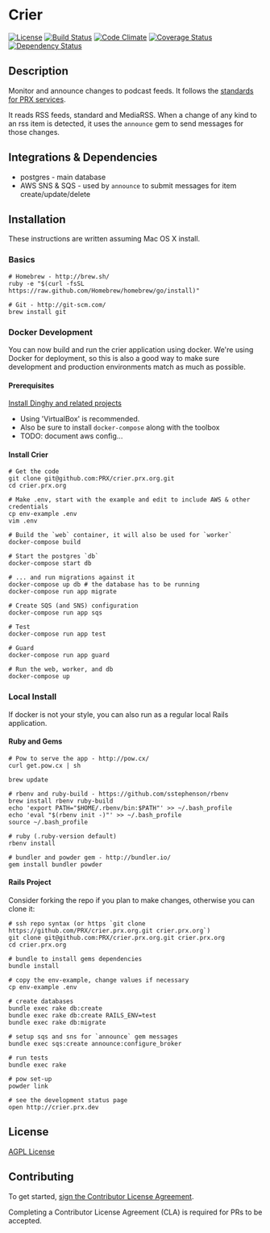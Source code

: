 # Crier
[![License](https://img.shields.io/badge/license-AGPL-blue.svg)](https://www.gnu.org/licenses/agpl-3.0.html)
[![Build Status](https://travis-ci.org/PRX/crier.prx.org.svg)](https://travis-ci.org/PRX/crier.prx.org)
[![Code Climate](https://codeclimate.com/github/PRX/crier.prx.org/badges/gpa.svg)](https://codeclimate.com/github/PRX/crier.prx.org)
[![Coverage Status](https://coveralls.io/repos/PRX/crier.prx.org/badge.svg)](https://coveralls.io/r/PRX/crier.prx.org)
[![Dependency Status](https://gemnasium.com/PRX/crier.prx.org.svg)](https://gemnasium.com/PRX/crier.prx.org)

## Description
Monitor and announce changes to podcast feeds.
It follows the [standards for PRX services](https://github.com/PRX/meta.prx.org/wiki/Project-Standards#services).

It reads RSS feeds, standard and MediaRSS.
When a change of any kind to an rss item is detected, it uses the `announce` gem to send messages for those changes.

## Integrations & Dependencies
- postgres - main database
- AWS SNS & SQS - used by `announce` to submit messages for item create/update/delete

## Installation
These instructions are written assuming Mac OS X install.

### Basics
```shell
# Homebrew - http://brew.sh/
ruby -e "$(curl -fsSL https://raw.github.com/Homebrew/homebrew/go/install)"

# Git - http://git-scm.com/
brew install git
```

### Docker Development
You can now build and run the crier application using docker.
We're using Docker for deployment, so this is also a good way to make sure development and production environments match as much as possible.

#### Prerequisites
[Install Dinghy and related projects](https://github.com/codekitchen/dinghy)
* Using 'VirtualBox' is recommended.
* Also be sure to install `docker-compose` along with the toolbox
* TODO: document aws config...

#### Install Crier
```shell
# Get the code
git clone git@github.com:PRX/crier.prx.org.git
cd crier.prx.org

# Make .env, start with the example and edit to include AWS & other credentials
cp env-example .env
vim .env

# Build the `web` container, it will also be used for `worker`
docker-compose build

# Start the postgres `db`
docker-compose start db

# ... and run migrations against it
docker-compose up db # the database has to be running
docker-compose run app migrate

# Create SQS (and SNS) configuration
docker-compose run app sqs

# Test
docker-compose run app test

# Guard
docker-compose run app guard

# Run the web, worker, and db
docker-compose up
```

### Local Install
If docker is not your style, you can also run as a regular local Rails application.

#### Ruby and Gems
```
# Pow to serve the app - http://pow.cx/
curl get.pow.cx | sh

brew update

# rbenv and ruby-build - https://github.com/sstephenson/rbenv
brew install rbenv ruby-build
echo 'export PATH="$HOME/.rbenv/bin:$PATH"' >> ~/.bash_profile
echo 'eval "$(rbenv init -)"' >> ~/.bash_profile
source ~/.bash_profile

# ruby (.ruby-version default)
rbenv install

# bundler and powder gem - http://bundler.io/
gem install bundler powder
```

#### Rails Project
Consider forking the repo if you plan to make changes, otherwise you can clone it:
```
# ssh repo syntax (or https `git clone https://github.com/PRX/crier.prx.org.git crier.prx.org`)
git clone git@github.com:PRX/crier.prx.org.git crier.prx.org
cd crier.prx.org

# bundle to install gems dependencies
bundle install

# copy the env-example, change values if necessary
cp env-example .env

# create databases
bundle exec rake db:create
bundle exec rake db:create RAILS_ENV=test
bundle exec rake db:migrate

# setup sqs and sns for `announce` gem messages
bundle exec sqs:create announce:configure_broker

# run tests
bundle exec rake

# pow set-up
powder link

# see the development status page
open http://crier.prx.dev
```

## License
[AGPL License](https://www.gnu.org/licenses/agpl-3.0.html)

## Contributing
To get started, <a href="https://www.clahub.com/agreements/PRX/crier.prx.org">sign the Contributor License Agreement</a>.

Completing a Contributor License Agreement (CLA) is required for PRs to be accepted.
